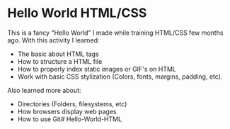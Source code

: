 # Hello World HTML/CSS #

This is a fancy "Hello World" I made while training HTML/CSS few months ago. With this activity I learned:
- The basic about HTML tags
- How to structure a HTML file
- How to properly index static images or GIF's on HTML
- Work with basic CSS stylization (Colors, fonts, margins, padding, etc).

Also learned more about:
- Directories (Folders, filesystems, etc)
- How browsers display web pages
- How to use Git# Hello-World-HTML
